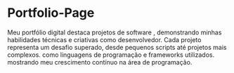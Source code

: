 # Portfolio-Page
Meu portfólio digital destaca projetos de software , demonstrando minhas habilidades técnicas e criativas como desenvolvedor. Cada projeto representa um desafio superado, desde pequenos scripts até projetos mais complexos. como linguagens de programação e frameworks utilizados.  mostrando meu crescimento contínuo na área de programação.
